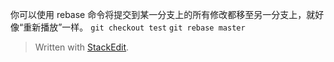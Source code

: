 你可以使用 rebase 命令将提交到某一分支上的所有修改都移至另一分支上，就好像“重新播放”一样。
`git checkout test`
`git rebase master`

> Written with [StackEdit](https://stackedit.io/).
<!--stackedit_data:
eyJoaXN0b3J5IjpbLTE4NDUwOTI0NjJdfQ==
-->